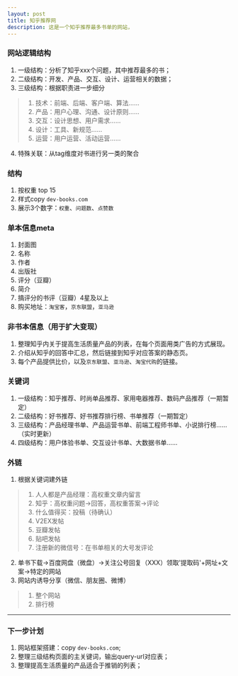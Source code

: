 ```yaml
---
layout: post
title: 知乎推荐网
description: 这是一个知乎推荐最多书单的网站，
---
```




### 网站逻辑结构 ###

1. 一级结构：分析了知乎xxx个问题，其中推荐最多的书；
2. 二级结构：开发、产品、交互、设计、运营相关的数据；
3. 三级结构：根据职责进一步细分
>1. 技术：前端、后端、客户端、算法……
>2. 产品：用户心理、沟通、设计原则……
>3. 交互：设计思想、用户需求……
>4. 设计：工具、新规范……
>5. 运营：用户运营、活动运营……
4. 特殊关联：从tag维度对书进行另一类的聚合

### 结构 ###

1. 按权重 top 15
2. 样式copy `dev-books.com`
3. 展示3个数字：`权重`、`问题数`、`点赞数`

### 单本信息meta ###

1. 封面图
2. 名称
3. 作者
4. 出版社
5. 评分（豆瓣）
6. 简介
7. 搞评分的书评（豆瓣）4星及以上
8. 购买地址：`淘宝客`，`京东联盟`，`亚马逊`

### 非书本信息（用于扩大变现） ###

1. 整理知乎内关于提高生活质量产品的列表，在每个页面用类广告的方式展现。
2. 介绍从知乎的回答中汇总，然后链接到知乎对应答案的静态页。
3. 每个产品提供比价，以及`京东联盟`、`亚马逊`、`淘宝代购`的链接。

### 关键词 ###

1. 一级结构：知乎推荐、时尚单品推荐、家用电器推荐、数码产品推荐（一期暂定）
2. 二级结构：好书推荐、好书推荐排行榜、书单推荐（一期暂定）
3. 三级结构：产品经理书单、产品运营书单、前端工程师书单、小说排行榜……（实时更新）
4. 四级结构：用户体验书单、交互设计书单、大数据书单……

### 外链 ###

1. 根据关键词建外链
>1. 人人都是产品经理：高权重文章内留言
>2. 知乎：高权重问题→回答，高权重答案→评论
>3. 什么值得买：投稿（待确认）
>4. V2EX发帖
>5. 豆瓣发帖
>6. 贴吧发帖
>7. 注册新的微信号：在书单相关的大号发评论
2. 单书下载→百度网盘（微盘）→关注公号回复（XXX）领取'提取码'+网址+文案→特定的网站
3. 网站内诱导分享（微信、朋友圈、微博）
>1. 整个网站
>2. 排行榜


---------------------

### 下一步计划 ###

1. 网站框架搭建：copy `dev-books.com`;
2. 整理三级结构页面的主关键词，输出query-url对应表；
3. 整理提高生活质量的产品适合于推销的列表；

